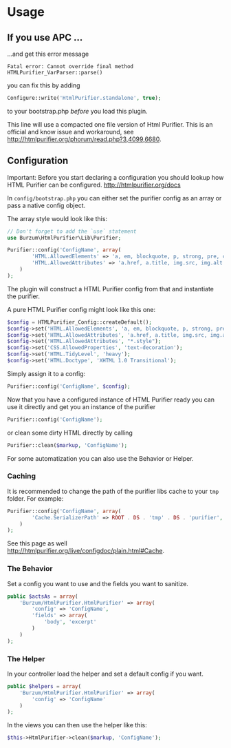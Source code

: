 Usage
=====

If you use APC ...
------------------

...and get this error message

	Fatal error: Cannot override final method HTMLPurifier_VarParser::parse()

you can fix this by adding

```php
Configure::write('HtmlPurifier.standalone', true);
```

to your bootstrap.php *before* you load this plugin.

This line will use a compacted one file version of Html Purifier. This is an official and know issue and workaround, see http://htmlpurifier.org/phorum/read.php?3,4099,6680.

Configuration
-------------

Important: Before you start declaring a configuration you should lookup how HTML Purifier can be configured. http://htmlpurifier.org/docs

In `config/bootstrap.php` you can either set the purifier config as an array or pass a native config object.

The array style would look like this:

```php
// Don't forget to add the `use` statement
use Burzum\HtmlPurifier\Lib\Purifier;

Purifier::config('ConfigName', array(
		'HTML.AllowedElements' => 'a, em, blockquote, p, strong, pre, code, span,ul,ol,li,img',
		'HTML.AllowedAttributes' => 'a.href, a.title, img.src, img.alt'
	)
);
```

The plugin will construct a HTML Purifier config from that and instantiate the purifier.

A pure HTML Purifier config might look like this one:

```php
$config = HTMLPurifier_Config::createDefault();
$config->set('HTML.AllowedElements', 'a, em, blockquote, p, strong, pre, code, span,ul,ol,li,img');
$config->set('HTML.AllowedAttributes', 'a.href, a.title, img.src, img.alt');
$config->set('HTML.AllowedAttributes', "*.style");
$config->set('CSS.AllowedProperties', 'text-decoration');
$config->set('HTML.TidyLevel', 'heavy');
$config->set('HTML.Doctype', 'XHTML 1.0 Transitional');
```

Simply assign it to a config:

```php
Purifier::config('ConfigName', $config);
```

Now that you have a configured instance of HTML Purifier ready you can use it directly and get you an instance of the purifier

```php
Purifier::config('ConfigName');
```

or clean some dirty HTML directly by calling

```php
Purifier::clean($markup, 'ConfigName');
```

For some automatization you can also use the Behavior or Helper.

### Caching ###

It is recommended to change the path of the purifier libs cache to your `tmp` folder. For example:

```php
Purifier::config('ConfigName', array(
		'Cache.SerializerPath' => ROOT . DS . 'tmp' . DS . 'purifier',
	)
);
```

See this page as well http://htmlpurifier.org/live/configdoc/plain.html#Cache.

### The Behavior

Set a config you want to use and the fields you want to sanitize.

```php
public $actsAs = array(
	'Burzum/HtmlPurifier.HtmlPurifier' => array(
		'config' => 'ConfigName',
		'fields' => array(
			'body', 'excerpt'
		)
	)
);
```

### The Helper

In your controller load the helper and set a default config if you want.

```php
public $helpers = array(
	'Burzum/HtmlPurifier.HtmlPurifier' => array(
		'config' => 'ConfigName'
	)
);
```

In the views you can then use the helper like this:

```php
$this->HtmlPurifier->clean($markup, 'ConfigName');
```
